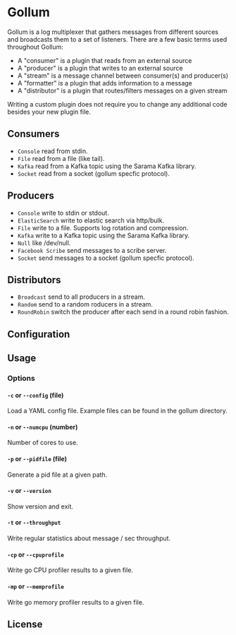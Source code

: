 # Gollum

Gollum is a log multiplexer that gathers messages from different sources and broadcasts them to a set of listeners.
There are a few basic terms used throughout Gollum:

* A "consumer" is a plugin that reads from an external source
* A "producer" is a plugin that writes to an external source
* A "stream" is a message channel between consumer(s) and producer(s)
* A "formatter" is a plugin that adds information to a message
* A "distributor" is a plugin that routes/filters messages on a given stream

Writing a custom plugin does not require you to change any additional code besides your new plugin file.

## Consumers

* `Console` read from stdin.
* `File` read from a file (like tail).
* `Kafka` read from a Kafka topic using the Sarama Kafka library.
* `Socket` read from a socket (gollum specfic protocol).

## Producers

* `Console` write to stdin or stdout.
* `ElasticSearch` write to elastic search via http/bulk.
* `File` write to a file. Supports log rotation and compression.
* `Kafka` write to a Kafka topic using the Sarama Kafka library.
* `Null` like /dev/null.
* `Facebook Scribe` send messages to a scribe server.
* `Socket` send messages to a socket  (gollum specfic protocol).

## Distributors

* `Broadcast` send to all producers in a stream.
* `Random` send to a random roducers in a stream.
* `RoundRobin` switch the producer after each send in a round robin fashion.

## Configuration

## Usage

### Options

#### `-c` or `--config` (file)

Load a YAML config file. Example files can be found in the gollum directory.

#### `-n` or `--numcpu` (number)

Number of cores to use.

#### `-p` or `--pidfile` (file)

Generate a pid file at a given path.

#### `-v` or `--version`

Show version and exit.

#### `-t` or `--throughput`

Write regular statistics about message / sec throughput.

#### `-cp` or `--cpuprofile`

Write go CPU profiler results to a given file.

#### `-mp` or `--memprofile`

Write go memory profiler results to a given file.

## License
